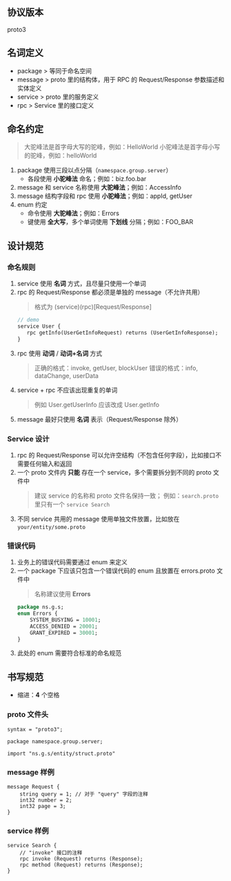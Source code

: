 ## 协议版本

proto3

## 名词定义

* package > 等同于命名空间
* message > proto 里的结构体，用于 RPC 的 Request/Response 参数描述和实体定义
* service > proto 里的服务定义
* rpc > Service 里的接口定义

## 命名约定

> 大驼峰法是首字母大写的驼峰，例如：HelloWorld
> 小驼峰法是首字母小写的驼峰，例如：helloWorld

1. package 使用三段以点分隔（```namespace.group.server```）
    * 各段使用 **小驼峰法** 命名；例如：biz.foo.bar
2. message 和 service 名称使用 **大驼峰法**；例如：AccessInfo
3. message 结构字段和 rpc 使用 **小驼峰法**；例如：appId, getUser
4. enum 约定
    * 命令使用 **大驼峰法**；例如：Errors
    * 键使用 **全大写**，多个单词使用 **下划线** 分隔；例如：FOO_BAR

## 设计规范

### 命名规则

1. service 使用 **名词** 方式，且尽量只使用一个单词
2. rpc 的 Request/Response 都必须是单独的 message（不允许共用）
    > 格式为 (service)(rpc)[Request/Response]
    ```proto
    // demo
    service User {
       rpc getInfo(UserGetInfoRequest) returns (UserGetInfoResponse);
    }
    ```
3. rpc 使用 **动词** / **动词+名词** 方式
    > 正确的格式：invoke, getUser, blockUser
    > 错误的格式：info, dataChange, userData
4. service + rpc 不应该出现重复的单词
    > 例如 User.getUserInfo 应该改成 User.getInfo
5. message 最好只使用 **名词** 表示（Request/Response 除外）

### Service 设计

1. rpc 的 Request/Response 可以允许空结构（不包含任何字段），比如接口不需要任何输入和返回
2. 一个 proto 文件内 **只能** 存在一个 service，多个需要拆分到不同的 proto 文件中
    > 建议 service 的名称和 proto 文件名保持一致；
    > 例如：```search.proto``` 里只有一个 ```service Search```
3. 不同 service 共用的 message 使用单独文件放置，比如放在 ```your/entity/some.proto```

### 错误代码

1. 业务上的错误代码需要通过 enum 来定义
2. 一个 package 下应该只包含一个错误代码的 enum 且放置在 errors.proto 文件中
    > 名称建议使用 **Errors**
    ```proto
    package ns.g.s;
    enum Errors {
        SYSTEM_BUSYING = 10001;
        ACCESS_DENIED = 20001;
        GRANT_EXPIRED = 30001;
    }
    ```
3. 此处的 enum 需要符合标准的命名规范

## 书写规范

* 缩进：**4** 个空格

### proto 文件头

```
syntax = "proto3";

package namespace.group.server;

import "ns.g.s/entity/struct.proto"
```

### message 样例

```
message Request {
    string query = 1; // 对于 "query" 字段的注释
    int32 number = 2;
    int32 page = 3;
}
```

### service 样例

```
service Search {
    // "invoke" 接口的注释
    rpc invoke (Request) returns (Response);
    rpc method (Request) returns (Response);
}
```
